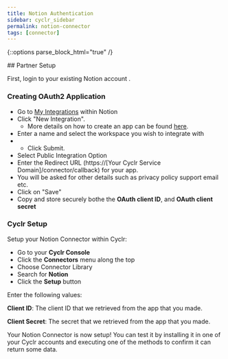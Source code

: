 ```yaml
---
title: Notion Authentication
sidebar: cyclr_sidebar
permalink: notion-connector
tags: [connector]
---
```

{::options parse_block_html="true" /}
<section class="card">
## Partner Setup

First, login to your existing Notion account .

### Creating OAuth2 Application


*   Go to [My Integrations](https://www.notion.so/my-integrations) within Notion
*   Click "New Integration".
    *   More details on how to create an app can be found [here](https://developers.notion.com/docs/authorization#authorizing-public-integrations).
*   Enter a name and select the workspace you wish to integrate with
*   *   Click Submit.
*   Select Public Integration Option
*   Enter the Redirect URL (https://[Your Cyclr Service Domain]/connector/callback) for your app.
*   You will be asked for other details such as privacy policy support email etc.
*   Click on "Save" 
*   Copy and store securely bothe the **OAuth client ID**, and **OAuth client secret**

### Cyclr Setup

Setup your Notion Connector within Cyclr:

*   Go to your **Cyclr Console**
*   Click the **Connectors** menu along the top
*   Choose Connector Library
*   Search for **Notion**
*   Click the **Setup** button

Enter the following values:

**Client ID**:  The client ID that we retrieved from the app that you made.

**Client Secret**:  The secret that we retrieved from the app that you made.

Your Notion Connector is now setup! You can test it by installing it in one of your Cyclr accounts and executing one of the methods to confirm it can return some data.

</section>
